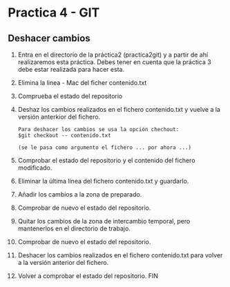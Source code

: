 ﻿# Practica 4 - GIT 
## Deshacer cambios

1. Entra en el directorio de la práctica2 (practica2git) y a partir de ahí realizaremos esta práctica. Debes tener en cuenta que la práctica 3 debe estar realizada para hacer esta.

2. Elimina la linea - Mac del ficher contenido.txt
    
3. Comprueba el estado del repositorio
4. Deshaz los cambios realizados en el fichero contenido.txt y vuelve a la versión anterkior del fichero.
   ```
   Para deshacer los cambios se usa la opción chechout:
   $git checkout -- contenido.txt

   (se le pasa como argumento el fichero ... por ahora ...)
   ```

5. Comprobar el estado del repositorio y el contenido del fichero modificado.

6. Eliminar la última línea del fichero contenido.txt y guardarlo.
7. Añadir los cambios a la zona de preparado.
8. Comprobar de nuevo el estado del repositorio.
9. Quitar los cambios de la zona de intercambio temporal, pero mantenerlos en el directorio de trabajo.
10. Comprobar de nuevo el estado del repositorio.
11. Deshacer los cambios realizados en el fichero contenido.txt para volver a la versión anterior del fichero.
12. Volver a comprobar el estado del repositorio.
FIN